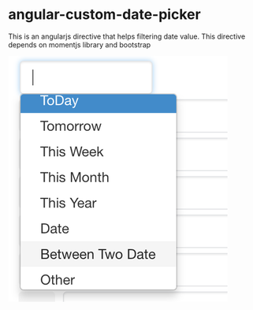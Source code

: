 # angular-custom-date-picker
This is an angularjs directive that helps filtering date value.
This directive depends on momentjs library and bootstrap 



![Screenshot](screenshot.png)
